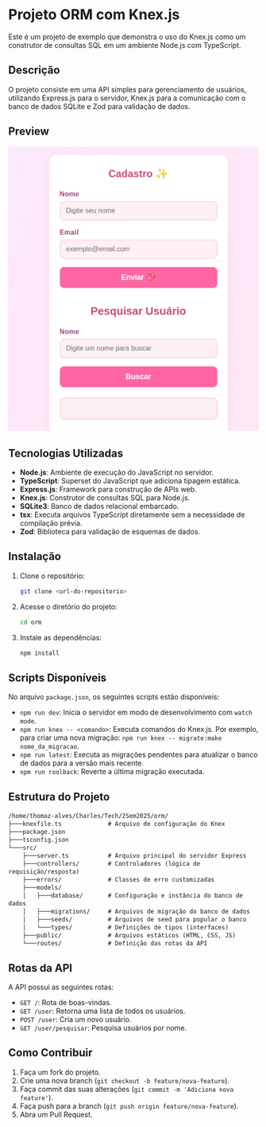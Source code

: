 # Projeto ORM com Knex.js

Este é um projeto de exemplo que demonstra o uso do Knex.js como um construtor de consultas SQL em um ambiente Node.js com TypeScript.

## Descrição

O projeto consiste em uma API simples para gerenciamento de usuários, utilizando Express.js para o servidor, Knex.js para a comunicação com o banco de dados SQLite e Zod para validação de dados.
## Preview 

![Imagem do app](./src/public/assets/preview.png)

## Tecnologias Utilizadas

- **Node.js**: Ambiente de execução do JavaScript no servidor.
- **TypeScript**: Superset do JavaScript que adiciona tipagem estática.
- **Express.js**: Framework para construção de APIs web.
- **Knex.js**: Construtor de consultas SQL para Node.js.
- **SQLite3**: Banco de dados relacional embarcado.
- **tsx**: Executa arquivos TypeScript diretamente sem a necessidade de compilação prévia.
- **Zod**: Biblioteca para validação de esquemas de dados.

## Instalação

1.  Clone o repositório:
    ```bash
    git clone <url-do-repositorio>
    ```
2.  Acesse o diretório do projeto:
    ```bash
    cd orm
    ```
3.  Instale as dependências:
    ```bash
    npm install
    ```

## Scripts Disponíveis

No arquivo `package.json`, os seguintes scripts estão disponíveis:

-   `npm run dev`: Inicia o servidor em modo de desenvolvimento com `watch mode`.
-   `npm run knex -- <comando>`: Executa comandos do Knex.js. Por exemplo, para criar uma nova migração: `npm run knex -- migrate:make nome_da_migracao`.
-   `npm run latest`: Executa as migrações pendentes para atualizar o banco de dados para a versão mais recente.
-   `npm run roolback`: Reverte a última migração executada.

## Estrutura do Projeto

```
/home/thomaz-alves/Charles/Tech/2Sem2025/orm/
├───knexfile.ts             # Arquivo de configuração do Knex
├───package.json
├───tsconfig.json
└───src/
    ├───server.ts           # Arquivo principal do servidor Express
    ├───controllers/        # Controladores (lógica de requisição/resposta)
    ├───errors/             # Classes de erro customizadas
    ├───models/
    │   ├───database/       # Configuração e instância do banco de dados
    │   ├───migrations/     # Arquivos de migração do banco de dados
    │   ├───seeds/          # Arquivos de seed para popular o banco
    │   └───types/          # Definições de tipos (interfaces)
    ├───public/             # Arquivos estáticos (HTML, CSS, JS)
    └───routes/             # Definição das rotas da API
```

## Rotas da API

A API possui as seguintes rotas:

-   `GET /`: Rota de boas-vindas.
-   `GET /user`: Retorna uma lista de todos os usuários.
-   `POST /user`: Cria um novo usuário.
-   `GET /user/pesquisar`: Pesquisa usuários por nome.

## Como Contribuir

1.  Faça um fork do projeto.
2.  Crie uma nova branch (`git checkout -b feature/nova-feature`).
3.  Faça commit das suas alterações (`git commit -m 'Adiciona nova feature'`).
4.  Faça push para a branch (`git push origin feature/nova-feature`).
5.  Abra um Pull Request.

